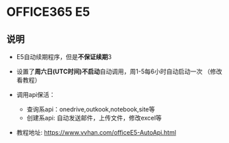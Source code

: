 # OFFICE365 E5

## 说明 ##
* E5自动续期程序，但是**不保证续期**3
* 设置了**周六日(UTC时间)不启动**自动调用，周1-5每6小时自动启动一次 （修改看教程）
* 调用api保活：
     * 查询系api：onedrive,outkook,notebook,site等
     * 创建系api: 自动发送邮件，上传文件，修改excel等
 
 * 教程地址: https://www.vvhan.com/officeE5-AutoApi.html

